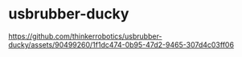 # usbrubber-ducky

https://github.com/thinkerrobotics/usbrubber-ducky/assets/90499260/1f1dc474-0b95-47d2-9465-307d4c03ff06

